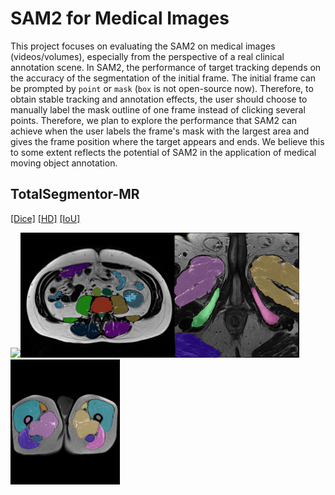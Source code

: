 # SAM2 for Medical Images

This project focuses on evaluating the SAM2 on medical images (videos/volumes), especially from the perspective of a real clinical annotation scene. In SAM2, the performance of target tracking depends on the accuracy of the segmentation of the initial frame. The initial frame can be prompted by `point` or `mask` (`box` is not open-source now). Therefore, to obtain stable tracking and annotation effects, the user should choose to manually label the mask outline of one frame instead of clicking several points. Therefore, we plan to explore the performance that SAM2 can achieve when the user labels the frame's mask with the largest area and gives the frame position where the target appears and ends. We believe this to some extent reflects the potential of SAM2 in the application of medical moving object annotation.


 ## TotalSegmentor-MR
 [[Dice]](https://github.com/yuhoo0302/SAM2-for-Medical-Images/blob/main/results/results_mr1.png) [[HD]](https://github.com/yuhoo0302/SAM2-for-Medical-Images/blob/main/results/results_mr2.png) [[IoU]](https://github.com/yuhoo0302/SAM2-for-Medical-Images/blob/main/results/results_mr3.png)

<img src="https://github.com/yuhoo0302/SAM2-for-Medical-Images/blob/main/videos/totalsegmentor-mr1.gif" height="200"><img src="https://github.com/yuhoo0302/SAM2-for-Medical-Images/blob/main/videos/totalsegmentor-mr2.gif" height="200"><img src="https://github.com/yuhoo0302/SAM2-for-Medical-Images/blob/main/videos/totalsegmentor-mr3.gif" height="200"><img src="https://github.com/yuhoo0302/SAM2-for-Medical-Images/blob/main/videos/totalsegmentor-mr4.gif" height="200">




